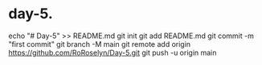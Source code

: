 # day-5.
echo "# Day-5" >> README.md git init git add README.md git commit -m "first commit" git branch -M main git remote add origin https://github.com/RoRoselyn/Day-5.git git push -u origin main
